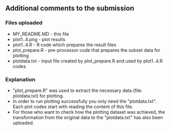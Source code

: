 
## Additional comments to the submission

### Files uploaded
* MY_README.MD - this file
* plot1..4.png - plot results
* plot1..4.R - R code which prepares the result files
* plot_prepare.R - pre-processor code that prepares the subset data for plotting
* plotdata.txt - input file created by plot_prepare.R and used by plot1..4.R codes

### Explanation

* "plot_prepare.R" was used to extract the necessary data (file: plotdata.txt) for plotting. 
* In order to run plotting successfully you only need the "plotdata.txt". Each plot codes start with reading the content of this file.
* For those who want to check how the plotting dataset was achieved, the transformation from the original data to the "plotdata.txt" has also been uploaded.

